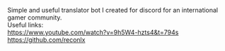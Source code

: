 Simple and useful translator bot I created for discord for an international gamer community.
<br>
Useful links: 
<br>
https://www.youtube.com/watch?v=9h5W4-hzts4&t=794s
<br>
https://github.com/reconlx

